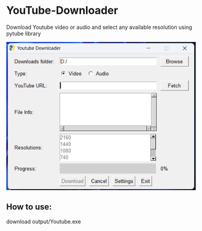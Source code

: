 # YouTube-Downloader
Download Youtube video or audio and select any available resolution using pytube library

![](https://raw.githubusercontent.com/hishamdalal/YouTube-Downloader/main/Screenshot.png)

## How to use: 
download output/Youtube.exe
